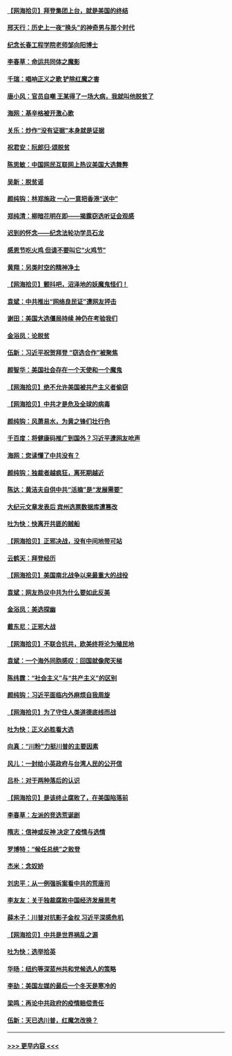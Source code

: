 #### [【网海拾贝】拜登集团上台，就是美国的终结](../pages/nsc993/n12589725.md?t=12021851) 
#### [邢天行：历史上一夜“换头”的神奇男与那个时代](../pages/nsc993/n12589424.md?t=12021851) 
#### [纪念长春工程学院老师邹向阳博士](../pages/nsc993/n12585390.md?t=12021851) 
#### [李春草：命运共同体之魔影](../pages/nsc993/n12585026.md?t=12021851) 
#### [千瑞：唱响正义之歌 铲除红魔之害](../pages/nsc993/n12585002.md?t=12021851) 
#### [唐小风：官员自嘲 王某得了一场大病，我就叫他脱贫了](../pages/nsc993/n12584981.md?t=12021851) 
#### [海网：基辛格被开激心歌](../pages/nsc993/n12584946.md?t=12021851) 
#### [关乐：炒作“没有证据”本身就是证据](../pages/nsc993/n12583146.md?t=12021851) 
#### [祝君安：阮郎归‧颂脱贫](../pages/nsc993/n12583119.md?t=12021851) 
#### [陈思敏：中国网民互联网上热议美国大选舞弊](../pages/nsc993/n12582845.md?t=12021851) 
#### [吴新：脱贫谣](../pages/nsc993/n12580839.md?t=12021851) 
#### [颜纯钩：林郑施政 一心一意把香港“送中”](../pages/nsc993/n12580805.md?t=12021851) 
#### [郑纯清：柳暗花明在即——揭露窃选听证会观感](../pages/nsc993/n12580795.md?t=12021851) 
#### [迟到的怀念——纪念法轮功学员石龙](../pages/nsc993/n12580245.md?t=12021851) 
#### [感恩节吃火鸡  但请不要叫它“火鸡节”](../pages/nsc993/n12580252.md?t=12021851) 
#### [黄翔：另类时空的精神净土](../pages/nsc993/n12578638.md?t=12021851) 
#### [【网海拾贝】颤抖吧，沼泽地的妖魔鬼怪们！](../pages/nsc993/n12578552.md?t=12021851) 
#### [袁斌：中共推出“网络良民证”遭网友抨击](../pages/nsc993/n12578511.md?t=12021851) 
#### [谢田：美国大选僵局持续 神仍在考验我们](../pages/nsc993/n12577432.md?t=12021851) 
#### [金浴凤：论脱贫](../pages/nsc993/n12576386.md?t=12021851) 
#### [伍新：习近平祝贺拜登 “窃选合作”被聚焦](../pages/nsc993/n12576358.md?t=12021851) 
#### [颜智华：美国社会存在一个天使和一个魔鬼](../pages/nsc993/n12574299.md?t=12021851) 
#### [【网海拾贝】绝不允许美国被共产主义者偷窃](../pages/nsc993/n12573396.md?t=12021851) 
#### [【网海拾贝】中共才是危及全球的病毒](../pages/nsc993/n12571204.md?t=12021851) 
#### [颜纯钩：风萧易水，为黄之锋们壮行色](../pages/nsc993/n12571487.md?t=12021851) 
#### [千百度：将健康码推广到国外？习近平遭网友呛声](../pages/nsc993/n12570808.md?t=12021851) 
#### [海网：您读懂了中共没有？](../pages/nsc993/n12570487.md?t=12021851) 
#### [颜纯钩：独裁者越疯狂，离死期越近](../pages/nsc993/n12569055.md?t=12021851) 
#### [陈达：黄洁夫自供中共“活摘”是“发展需要”](../pages/nsc993/n12568541.md?t=12021851) 
#### [大纪元文章发表后 宾州选票数据库遭篡改](../pages/nsc993/n12568105.md?t=12021851) 
#### [吐为快：快离开共匪的贼船](../pages/nsc993/n12568462.md?t=12021851) 
#### [【网海拾贝】正邪决战，没有中间地带可站](../pages/nsc993/n12568439.md?t=12021851) 
#### [云鹤天：拜登经历](../pages/nsc993/n12567294.md?t=12021851) 
#### [【网海拾贝】美国南北战争以来最重大的战役](../pages/nsc993/n12567247.md?t=12021851) 
#### [袁斌：网友热议中共为什么要如此反美](../pages/nsc993/n12567162.md?t=12021851) 
#### [金浴凤：美选探幽](../pages/nsc993/n12567147.md?t=12021851) 
#### [戴东尼：正邪大战](../pages/nsc993/n12567033.md?t=12021851) 
#### [【网海拾贝】不联合抗共，欧美终将沦为殖民地](../pages/nsc993/n12565068.md?t=12021851) 
#### [袁斌：一个海外同胞感叹：回国就像爬天梯](../pages/nsc993/n12564986.md?t=12021851) 
#### [陈纬霆：“社会主义”与“共产主义”的区别](../pages/nsc993/n12562417.md?t=12021851) 
#### [颜纯钩：习近平面临内外麻烦自我周旋](../pages/nsc993/n12563356.md?t=12021851) 
#### [【网海拾贝】为了守住人类道德底线而战](../pages/nsc993/n12562542.md?t=12021851) 
#### [吐为快：正义必胜看大选](../pages/nsc993/n12561967.md?t=12021851) 
#### [向真：“川粉”力挺川普的主要因素](../pages/nsc993/n12560774.md?t=12021851) 
#### [风儿：一封给小英政府与台湾人民的公开信](../pages/nsc993/n12560581.md?t=12021851) 
#### [吕朴：对于两种落后的认识](../pages/nsc993/n12560492.md?t=12021851) 
#### [【网海拾贝】是该终止腐败了，在美国陷落前](../pages/nsc993/n12559936.md?t=12021851) 
#### [李春草：左派的竞选荒诞剧](../pages/nsc993/n12558380.md?t=12021851) 
#### [隋志：信神或反神 决定了疫情与选情](../pages/nsc993/n12558255.md?t=12021851) 
#### [罗博特：“候任总统”之败登](../pages/nsc993/n12558189.md?t=12021851) 
#### [杰米：念奴娇](../pages/nsc993/n12558174.md?t=12021851) 
#### [刘忠平：从一例强拆案看中共的荒唐司](../pages/nsc993/n12558036.md?t=12021851) 
#### [李友友：关于独裁腐败中国经济发展思考](../pages/nsc993/n12558004.md?t=12021851) 
#### [薛木子：川普对抗影子金权 习近平深感危机](../pages/nsc993/n12557342.md?t=12021851) 
#### [【网海拾贝】中共是世界祸乱之源](../pages/nsc993/n12555353.md?t=12021851) 
#### [吐为快：选举拾英](../pages/nsc993/n12555041.md?t=12021851) 
#### [华旸：纽约等深蓝州共和党候选人的策略](../pages/nsc993/n12554309.md?t=12021851) 
#### [李劼：美国左媒的最后一个冬天是寒冷的](../pages/nsc993/n12552947.md?t=12021851) 
#### [梁鸣：再论中共政府的疫情赔偿责任](../pages/nsc993/n12553012.md?t=12021851) 
#### [伍新：天已选川普，红魔怎改换？](../pages/nsc993/n12552970.md?t=12021851) 

----
#### [ >>> 更早内容 <<< ](../indexes/nsc993-earlier.md)

